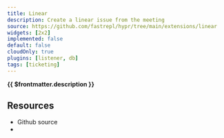 ```yaml
---
title: Linear
description: Create a linear issue from the meeting
source: https://github.com/fastrepl/hypr/tree/main/extensions/linear
widgets: [2x2]
implemented: false
default: false
cloudOnly: true
plugins: [listener, db]
tags: [ticketing]
---
```

<TitleWithContributors :title="$frontmatter.title" />

**{{ $frontmatter.description }}**

<ExtensionTags :frontmatter="$frontmatter" />

## Resources

<ul>
  <li><a :href="$frontmatter.source">Github source</a></li>
  <li v-for="plugin in $frontmatter.plugins"><PluginLink :plugin /></li>
</ul>
